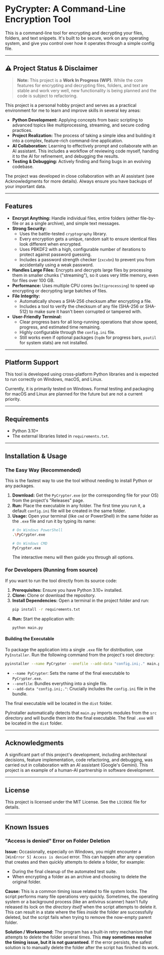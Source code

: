 # PyCrypter: A Command-Line Encryption Tool

This is a command-line tool for encrypting and decrypting your files, folders, and text snippets. It's built to be secure, work on any operating system, and give you control over how it operates through a simple config file.

---

## ⚠️ Project Status & Disclaimer

> **Note:** This project is a **Work In Progress (WIP)**. While the core features for encrypting and decrypting files, folders, and text are stable and work very well, new functionality is being planned and the code is subject to refactoring.

This project is a personal hobby project and serves as a practical environment for me to learn and improve skills in several key areas:
- **Python Development:** Applying concepts from basic scripting to advanced topics like multiprocessing, streaming, and secure coding practices.
- **Project Realization:** The process of taking a simple idea and building it into a complex, feature-rich command-line application.
- **AI Collaboration:** Learning to effectively prompt and collaborate with an AI assistant. This includes a workflow of reviewing code myself, handing it to the AI for refinement, and debugging the results.
- **Testing & Debugging:** Actively finding and fixing bugs in an evolving codebase.

The project was developed in close collaboration with an AI assistant (see Acknowledgments for more details). Always ensure you have backups of your important data.

---

## Features

* **Encrypt Anything:** Handle individual files, entire folders (either file-by-file or as a single archive), and simple text messages.
* **Strong Security:**
    * Uses the battle-tested `cryptography` library.
    * Every encryption gets a unique, random salt to ensure identical files look different when encrypted.
    * Uses PBKDF2 with a high, configurable number of iterations to protect against password guessing.
    * Includes a password strength checker (`zxcvbn`) to prevent you from accidentally using a weak password.
* **Handles Large Files:** Encrypts and decrypts large files by processing them in smaller chunks ("streaming"), so it uses very little memory, even for files over 100 GB.
* **Performance:** Uses multiple CPU cores (`multiprocessing`) to speed up encrypting or decrypting large batches of files.
* **File Integrity:**
    * Automatically shows a SHA-256 checksum after encrypting a file.
    * Includes a tool to verify the checksum of any file (SHA-256 or SHA-512) to make sure it hasn't been corrupted or tampered with.
* **User-Friendly Terminal:**
    * Clear progress bars for all long-running operations that show speed, progress, and estimated time remaining.
    * Highly configurable through the `config.ini` file.
    * Still works even if optional packages (`tqdm` for progress bars, `psutil` for system stats) are not installed.

---

## Platform Support

This tool is developed using cross-platform Python libraries and is expected to run correctly on Windows, macOS, and Linux.

Currently, it is primarily tested on Windows. Formal testing and packaging for macOS and Linux are planned for the future but are not a current priority.

---

## Requirements

* Python 3.10+
* The external libraries listed in `requirements.txt`.

---

## Installation & Usage

### The Easy Way (Recommended)

This is the fastest way to use the tool without needing to install Python or any packages.

1.  **Download:** Get the `PyCrypter.exe` (or the corresponding file for your OS) from the project's "Releases" page.
2.  **Run:** Place the executable in any folder. The first time you run it, a default `config.ini` file will be created in the same folder.
3.  **Usage:** Open your terminal (like `cmd` or PowerShell) in the same folder as the `.exe` file and run it by typing its name:
    ```bash
    # On Windows PowerShell
    .\PyCrypter.exe

    # On Windows CMD
    PyCrypter.exe
    ```
    The interactive menu will then guide you through all options.

### For Developers (Running from source)

If you want to run the tool directly from its source code:

1.  **Prerequisites:** Ensure you have Python 3.10+ installed.
2.  **Clone:** Clone or download the repository.
3.  **Install Dependencies:** Open a terminal in the project folder and run:
    ```bash
    pip install -r requirements.txt
    ```
4.  **Run:** Start the application with:
    ```bash
    python main.py
    ```

#### Building the Executable

To package the application into a single `.exe` file for distribution, use `PyInstaller`. Run the following command from the project's root directory:

```bash
pyinstaller --name PyCrypter --onefile --add-data "config.ini;." main.py
```
- `--name PyCrypter`: Sets the name of the final executable to `PyCrypter.exe`.
- `--onefile`: Bundles everything into a single file.
- `--add-data "config.ini;."`: Crucially includes the `config.ini` file in the bundle.

The final executable will be located in the `dist` folder.

PyInstaller automatically detects that `main.py` imports modules from the `src` directory and will bundle them into the final executable. The final `.exe` will be located in the `dist` folder.

---

## Acknowledgments

A significant part of this project's development, including architectural decisions, feature implementation, code refactoring, and debugging, was carried out in collaboration with an AI assistant (Google's Gemini). This project is an example of a human-AI partnership in software development.

---

## License

This project is licensed under the MIT License. See the `LICENSE` file for details.

---

## Known Issues

### "Access is denied" Error on Folder Deletion

**Issue:**
Occasionally, especially on Windows, you might encounter a `[WinError 5] Access is denied` error. This can happen after any operation that creates and then quickly attempts to delete a folder, for example:
- During the final cleanup of the automated test suite.
- When encrypting a folder as an archive and choosing to delete the original folder.

**Cause:**
This is a common timing issue related to file system locks. The script performs many file operations very quickly. Sometimes, the operating system or a background process (like an antivirus scanner) hasn't fully released its lock on the *directory itself* when the script attempts to delete it. This can result in a state where the files *inside* the folder are successfully deleted, but the script fails when trying to remove the now-empty parent folder.

**Solution / Workaround:**
The program has a built-in retry mechanism that attempts to delete the folder several times. This **may sometimes resolve the timing issue, but it is not guaranteed**. If the error persists, the safest solution is to manually delete the folder after the script has finished its work.